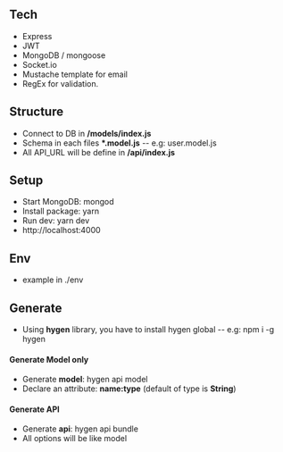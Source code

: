 
## Tech
* Express
* JWT
* MongoDB / mongoose
* Socket.io
* Mustache template for email
* RegEx for validation.

## Structure
* Connect to DB in __/models/index.js__
* Schema in each files __*.model.js__ -- e.g: user.model.js
* All API_URL will be define in __/api/index.js__

## Setup
* Start MongoDB: mongod
* Install package: yarn
* Run dev: yarn dev
* http://localhost:4000

## Env
* example in ./env

## Generate
* Using __hygen__ library, you have to install hygen global -- e.g: npm i -g hygen
#### Generate Model only
* Generate __model__: hygen api model
* Declare an attribute: __name:type__ (default of type is __String__)
#### Generate API
* Generate __api__: hygen api bundle
* All options will be like model